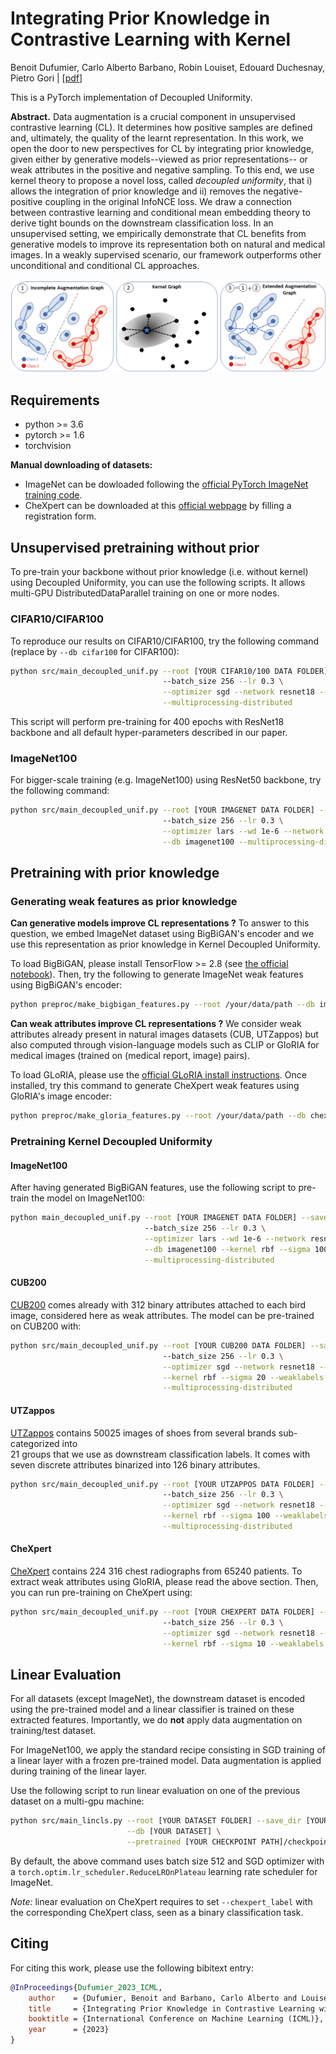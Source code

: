 # Integrating Prior Knowledge in Contrastive Learning with Kernel

Benoit Dufumier, Carlo Alberto Barbano, Robin Louiset, Edouard Duchesnay, Pietro Gori | [[pdf](https://arxiv.org/pdf/2206.01646.pdf)]

This is a PyTorch implementation of Decoupled Uniformity. 


**Abstract.** Data augmentation is a crucial component in unsupervised contrastive learning (CL).
It determines how positive samples are defined and, ultimately, the quality of the learnt representation. In this work, 
we open the door to new perspectives for CL by integrating prior knowledge, given either by generative models--viewed as 
prior representations-- or weak attributes in the positive and negative sampling.
To this end, we use kernel theory to propose a novel loss, called *decoupled uniformity*, that i) allows the integration 
of prior knowledge and ii) removes the negative-positive coupling in the original InfoNCE loss. We draw a connection 
between contrastive learning and conditional mean embedding theory to derive tight bounds on the downstream classification 
loss. In an unsupervised setting, we empirically demonstrate that CL benefits from generative models to improve its 
representation both on natural and medical images. In a weakly supervised scenario, our framework outperforms other 
unconditional and conditional CL approaches.

![asd](imgs/abstract.png)

## Requirements

* python >= 3.6
* pytorch >= 1.6
* torchvision

**Manual downloading of datasets:**
* ImageNet can be dowloaded following the [official PyTorch ImageNet training code](https://github.com/pytorch/examples/tree/main/imagenet).
* CheXpert can be downloaded at this [official webpage](https://stanfordmlgroup.github.io/competitions/chexpert/) by filling a registration form.  

## Unsupervised pretraining without prior

To pre-train your backbone without prior knowledge (i.e. without kernel) using Decoupled Uniformity, you can use the 
following scripts. It allows multi-GPU DistributedDataParallel training on one or more nodes. 

### CIFAR10/CIFAR100

To reproduce our results on CIFAR10/CIFAR100, try the following command (replace by `--db cifar100` for CIFAR100): 

```bash
python src/main_decoupled_unif.py --root [YOUR CIFAR10/100 DATA FOLDER] --save_dir [YOUR CHECKPOINT PATH] \ 
                                  --batch_size 256 --lr 0.3 \
                                  --optimizer sgd --network resnet18 --db cifar10 \
                                  --multiprocessing-distributed
```

This script will perform pre-training for 400 epochs with ResNet18 backbone and all default hyper-parameters described
in our paper. 

### ImageNet100

For bigger-scale training (e.g. ImageNet100) using ResNet50 backbone, try the following command:

```bash
python src/main_decoupled_unif.py --root [YOUR IMAGENET DATA FOLDER] --save_dir [YOUR CHECKPOINT PATH] \ 
                                  --batch_size 256 --lr 0.3 \
                                  --optimizer lars --wd 1e-6 --network resnet50 \
                                  --db imagenet100 --multiprocessing-distributed
```


## Pretraining with prior knowledge

### Generating weak features as prior knowledge

**Can generative models improve CL representations ?** To answer to this question, we embed ImageNet dataset
using BigBiGAN's encoder and we use this representation as prior knowledge in Kernel Decoupled Uniformity.

To load BigBiGAN, please install TensorFlow >= 2.8 (see [the official notebook](https://tfhub.dev/deepmind/bigbigan-resnet50/1)). 
Then, try the following to generate ImageNet weak features 
using BigBiGAN's encoder:

```bash
python preproc/make_bigbigan_features.py --root /your/data/path --db imagenet100
```
**Can weak attributes improve CL representations ?** We consider weak attributes already present in natural images datasets (CUB, UTZappos)
but also computed through vision-language models such as CLIP or GloRIA for medical images (trained on (medical report, image) pairs).

To load GLoRIA, please use the [official GLoRIA install instructions](https://github.com/marshuang80/gloria). 
Once installed, try this command to generate CheXpert weak features using GloRIA's image encoder:

```bash
python preproc/make_gloria_features.py --root /your/data/path --db chexpert
```


### Pretraining Kernel Decoupled Uniformity

#### ImageNet100
After having generated BigBiGAN features, use the following script to pre-train the model on ImageNet100:

```bash
python main_decoupled_unif.py --root [YOUR IMAGENET DATA FOLDER] --save_dir [YOUR CHECKPOINT PATH] \ 
                              --batch_size 256 --lr 0.3 \
                              --optimizer lars --wd 1e-6 --network resnet50 \
                              --db imagenet100 --kernel rbf --sigma 100 --weaklabels \
                              --multiprocessing-distributed
```

#### CUB200

[CUB200](http://www.vision.caltech.edu/datasets/cub_200_2011/) comes already with 312 binary attributes attached to each bird image, considered here as weak attributes.
The model can be pre-trained on CUB200 with:

```bash
python src/main_decoupled_unif.py --root [YOUR CUB200 DATA FOLDER] --save_dir [YOUR CHECKPOINT PATH] \ 
                                  --batch_size 256 --lr 0.3 \
                                  --optimizer sgd --network resnet18 --db cub200 \
                                  --kernel rbf --sigma 20 --weaklabels \
                                  --multiprocessing-distributed
```

#### UTZappos

[UTZappos](https://vision.cs.utexas.edu/projects/finegrained/utzap50k/) contains 50025 images of shoes from several brands sub-categorized into  
21 groups that we use as downstream classification labels. 
It comes with seven discrete attributes binarized into 126 binary attributes.

```bash
python src/main_decoupled_unif.py --root [YOUR UTZAPPOS DATA FOLDER] --save_dir [YOUR CHECKPOINT PATH] \ 
                                  --batch_size 256 --lr 0.3 \
                                  --optimizer sgd --network resnet18 --db utzappos \
                                  --kernel rbf --sigma 100 --weaklabels \
                                  --multiprocessing-distributed
```

#### CheXpert

[CheXpert](https://stanfordmlgroup.github.io/competitions/chexpert/) contains 224 316 chest radiographs from 65240 patients.
To extract weak attributes using GloRIA, please read the above section. Then, you can run pre-training on CheXpert using:

```bash
python src/main_decoupled_unif.py --root [YOUR CHEXPERT DATA FOLDER] --save_dir [YOUR CHECKPOINT PATH] \ 
                                  --batch_size 256 --lr 0.3 \
                                  --optimizer sgd --network resnet18 --db chexpert \
                                  --kernel rbf --sigma 10 --weaklabels
```

## Linear Evaluation

For all datasets (except ImageNet), the downstream dataset is encoded using the pre-trained model and a linear classifier
is trained on these extracted features. Importantly, we do **not** apply data augmentation on training/test dataset. 

For ImageNet100, we apply the standard recipe consisting in SGD training of a linear layer with a frozen pre-trained model.
Data augmentation is applied during training of the linear layer.

Use the following script to run linear evaluation on one of the previous dataset on a multi-gpu machine:

```bash
python src/main_lincls.py --root [YOUR DATASET FOLDER] --save_dir [YOUR CHECKPOINT PATH] \
                          --db [YOUR DATASET] \
                          --pretrained [YOUR CHECKPOINT PATH]/checkpoint_0399.pth.tar 
```

By default, the above command uses batch size 512 and SGD optimizer with a `torch.optim.lr_scheduler.ReduceLROnPlateau` 
learning rate scheduler for ImageNet. 

*Note:* linear evaluation on CheXpert requires to set `--chexpert_label` with the corresponding CheXpert class, seen
as a binary classification task.

## Citing

For citing this work, please use the following bibitext entry:

```bibtex
@InProceedings{Dufumier_2023_ICML,
    author    = {Dufumier, Benoit and Barbano, Carlo Alberto and Louiset, Robin and Duchesnay, Edouard and Gori, Pietro},
    title     = {Integrating Prior Knowledge in Contrastive Learning with Kernel},
    booktitle = {International Conference on Machine Learning (ICML)},
    year      = {2023}
}


